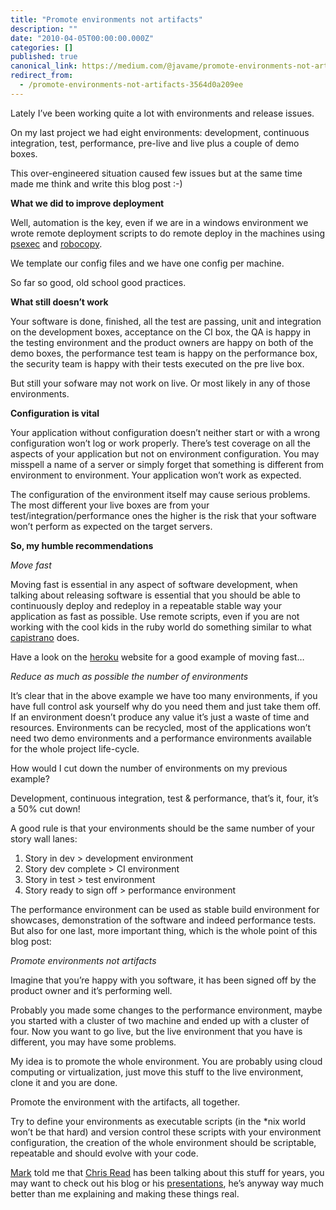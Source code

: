 ```yaml
---
title: "Promote environments not artifacts"
description: ""
date: "2010-04-05T00:00:00.000Z"
categories: []
published: true
canonical_link: https://medium.com/@javame/promote-environments-not-artifacts-3564d0a209ee
redirect_from:
  - /promote-environments-not-artifacts-3564d0a209ee
---
```


Lately I’ve been working quite a lot with environments and release issues.

On my last project we had eight environments: development, continuous integration, test, performance, pre-live and live plus a couple of demo boxes.

This over-engineered situation caused few issues but at the same time made me think and write this blog post :-)

**What we did to improve deployment**

Well, automation is the key, even if we are in a windows environment we wrote remote deployment scripts to do remote deploy in the machines using [psexec](http://technet.microsoft.com/en-us/sysinternals/bb897553.aspx) and [robocopy](http://technet.microsoft.com/en-us/library/cc733145%28WS.10%29.aspx).

We template our config files and we have one config per machine.

So far so good, old school good practices.

**What still doesn’t work**

Your software is done, finished, all the test are passing, unit and integration on the development boxes, acceptance on the CI box, the QA is happy in the testing environment and the product owners are happy on both of the demo boxes, the performance test team is happy on the performance box, the security team is happy with their tests executed on the pre live box.

But still your sofware may not work on live. Or most likely in any of those environments.

**Configuration is vital**

Your application without configuration doesn’t neither start or with a wrong configuration won’t log or work properly. There’s test coverage on all the aspects of your application but not on environment configuration. You may misspell a name of a server or simply forget that something is different from environment to environment. Your application won’t work as expected.

The configuration of the environment itself may cause serious problems. The most different your live boxes are from your test/integration/performance ones the higher is the risk that your software won’t perform as expected on the target servers.

**So, my humble recommendations**

_Move fast_

Moving fast is essential in any aspect of software development, when talking about releasing software is essential that you should be able to continuously deploy and redeploy in a repeatable stable way your application as fast as possible. Use remote scripts, even if you are not working with the cool kids in the ruby world do something similar to what [capistrano](http://www.capify.org/index.php/Capistrano) does.

Have a look on the [heroku](http://heroku.com/) website for a good example of moving fast…

_Reduce as much as possible the number of environments_

It’s clear that in the above example we have too many environments, if you have full control ask yourself why do you need them and just take them off. If an environment doesn’t produce any value it’s just a waste of time and resources. Environments can be recycled, most of the applications won’t need two demo environments and a performance environments available for the whole project life-cycle.

How would I cut down the number of environments on my previous example?

Development, continuous integration, test & performance, that’s it, four, it’s a 50% cut down!

A good rule is that your environments should be the same number of your story wall lanes:

1.  Story in dev > development environment
2.  Story dev complete > CI environment
3.  Story in test > test environment
4.  Story ready to sign off > performance environment

The performance environment can be used as stable build environment for showcases, demonstration of the software and indeed performance tests. But also for one last, more important thing, which is the whole point of this blog post:

_Promote environments not artifacts_

Imagine that you’re happy with you software, it has been signed off by the product owner and it’s performing well.

Probably you made some changes to the performance environment, maybe you started with a cluster of two machine and ended up with a cluster of four. Now you want to go live, but the live environment that you have is different, you may have some problems.

My idea is to promote the whole environment. You are probably using cloud computing or virtualization, just move this stuff to the live environment, clone it and you are done.

Promote the environment with the artifacts, all together.

Try to define your environments as executable scripts (in the \*nix world won’t be that hard) and version control these scripts with your environment configuration, the creation of the whole environment should be scriptable, repeatable and should evolve with your code.

[Mark](http://www.markhneedham.com/blog/) told me that [Chris Read](http://blog.chris-read.net/) has been talking about this stuff for years, you may want to check out his blog or his [presentations](http://www.slideshare.net/ChristopherRead/all-my-tests-are-passing-now-what), he’s anyway way much better than me explaining and making these things real.
